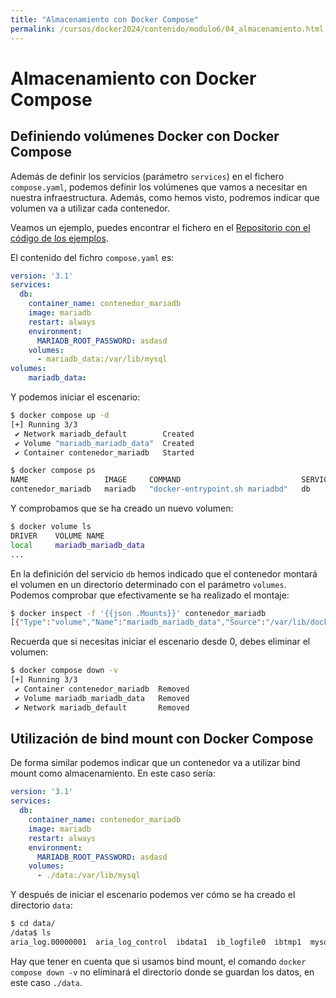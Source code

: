 ```yaml
---
title: "Almacenamiento con Docker Compose"
permalink: /cursos/docker2024/contenido/modulo6/04_almacenamiento.html
---
```

# Almacenamiento con Docker Compose

## Definiendo volúmenes Docker con Docker Compose

Además de definir los servicios (parámetro `services`) en el fichero `compose.yaml`, podemos definir los volúmenes que vamos a necesitar en nuestra infraestructura. Además, como hemos visto, podremos indicar que volumen va a utilizar cada contenedor.

Veamos un ejemplo, puedes encontrar el fichero en el [Repositorio con el código de los ejemplos](https://github.com/josedom24/ejemplos_curso_docker_ow).

El contenido del fichro `compose.yaml` es:

```yaml
version: '3.1'
services:
  db:
    container_name: contenedor_mariadb
    image: mariadb
    restart: always
    environment:
      MARIADB_ROOT_PASSWORD: asdasd
    volumes:
      - mariadb_data:/var/lib/mysql
volumes:
    mariadb_data:
```

Y podemos iniciar el escenario:

```bash
$ docker compose up -d
[+] Running 3/3
 ✔ Network mariadb_default        Created                                         0.1s 
 ✔ Volume "mariadb_mariadb_data"  Created                                         0.0s 
 ✔ Container contenedor_mariadb   Started                                         0.5s

$ docker compose ps
NAME                 IMAGE     COMMAND                           SERVICE   CREATED              STATUS              PORTS
contenedor_mariadb   mariadb   "docker-entrypoint.sh mariadbd"   db        About a minute ago   Up About a minute   3306/tcp
```

Y comprobamos que se ha creado un nuevo volumen:

```bash
$ docker volume ls
DRIVER    VOLUME NAME
local     mariadb_mariadb_data
...
```

En la definición del servicio `db` hemos indicado que el contenedor montará el volumen en un directorio determinado con el parámetro `volumes`. Podemos comprobar que efectivamente se ha realizado el montaje:

```bash
$ docker inspect -f '{{json .Mounts}}' contenedor_mariadb
[{"Type":"volume","Name":"mariadb_mariadb_data","Source":"/var/lib/docker/volumes/mariadb_mariadb_data/_data","Destination":"/var/lib/mysql","Driver":"local","Mode":"z","RW":true,"Propagation":""}]
```

Recuerda que si necesitas iniciar el escenario desde 0, debes eliminar el volumen:

```bash
$ docker compose down -v
[+] Running 3/3
 ✔ Container contenedor_mariadb  Removed                                          0.8s 
 ✔ Volume mariadb_mariadb_data   Removed                                          0.1s 
 ✔ Network mariadb_default       Removed                                          0.1s
```

## Utilización de bind mount con Docker Compose

De forma similar podemos indicar que un contenedor va a utilizar bind mount como almacenamiento. En este caso sería:

```yaml
version: '3.1'
services:
  db:
    container_name: contenedor_mariadb
    image: mariadb
    restart: always
    environment:
      MARIADB_ROOT_PASSWORD: asdasd
    volumes:
      - ./data:/var/lib/mysql
```

Y después de iniciar el escenario podemos ver cómo se ha creado el directorio `data`:

```bash
$ cd data/
/data$ ls
aria_log.00000001  aria_log_control  ibdata1  ib_logfile0  ibtmp1  mysql
```

Hay que tener en cuenta que si usamos bind mount, el comando `docker compose down -v` no eliminará el directorio donde se guardan los datos, en este caso `./data`.